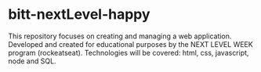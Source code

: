 # bitt-nextLevel-happy
This repository focuses on creating and managing a web application.
Developed and created for educational purposes by the NEXT LEVEL WEEK program (rockeatseat).
Technologies will be covered: html, css, javascript, node and SQL.
